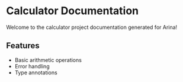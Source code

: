 # Calculator Documentation

Welcome to the calculator project documentation generated for Arina!

## Features
- Basic arithmetic operations
- Error handling
- Type annotations
